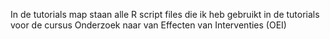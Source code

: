 In de tutorials map staan alle R script files die ik heb gebruikt in de tutorials voor de cursus Onderzoek naar van Effecten van Interventies (OEI)
